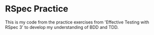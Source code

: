 # RSpec Practice

This is my code from the practice exercises from 'Effective Testing with RSpec 3' to develop my understanding of BDD and TDD.
